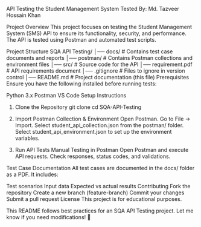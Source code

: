 API Testing the Student Management System
Tested By:
Md. Tazveer Hossain Khan

Project Overview
This project focuses on testing the Student Management System (SMS) API to ensure its functionality, security, and performance. The API is tested using Postman and automated test scripts.

Project Structure
SQA API Testing/
│── docs/                     # Contains test case documents and reports
│── postman/                  # Contains Postman collections and environment files
│── src/                      # Source code for the API
│── requirement.pdf            # API requirements document
│── .gitignore                 # Files to ignore in version control
│── README.md                 # Project documentation (this file)
Prerequisites
Ensure you have the following installed before running tests:

Python 3.x
Postman
VS Code
Setup Instructions
1. Clone the Repository
git clone <repository-url>
cd SQA-API-Testing

2. Import Postman Collection & Environment
Open Postman.
Go to File → Import.
Select student_api_collection.json from the postman/ folder.
Select student_api_environment.json to set up the environment variables.
3. Run API Tests
Manual Testing in Postman
Open Postman and execute API requests.
Check responses, status codes, and validations.

Test Case Documentation
All test cases are documented in the docs/ folder as a PDF. It includes:

Test scenarios
Input data
Expected vs actual results
Contributing
Fork the repository
Create a new branch (feature-branch)
Commit your changes
Submit a pull request
License
This project is for educational purposes.

This README follows best practices for an SQA API Testing project. Let me know if you need modifications! 🚀